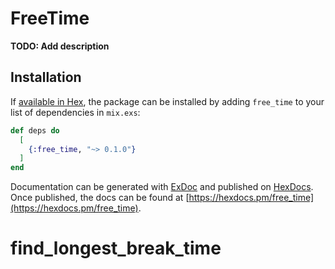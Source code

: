 # FreeTime

**TODO: Add description**

## Installation

If [available in Hex](https://hex.pm/docs/publish), the package can be installed
by adding `free_time` to your list of dependencies in `mix.exs`:

```elixir
def deps do
  [
    {:free_time, "~> 0.1.0"}
  ]
end
```

Documentation can be generated with [ExDoc](https://github.com/elixir-lang/ex_doc)
and published on [HexDocs](https://hexdocs.pm). Once published, the docs can
be found at [https://hexdocs.pm/free_time](https://hexdocs.pm/free_time).

# find_longest_break_time
